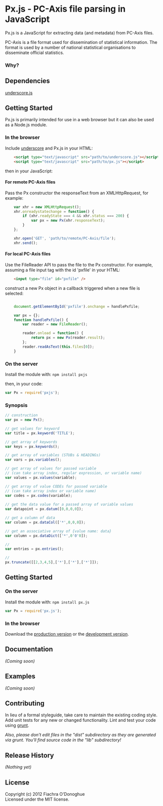 Px.js - PC-Axis file parsing in JavaScript
===

Px.js is a JavaScript for extracting data (and metadata) from PC-Axis files.

PC-Axis is a file format used for dissemination of statistical information. The format is used by a number of national statistical organisations to disseminate official statistics.

### Why?



## Dependencies

[underscore.js](http://underscorejs.org)

## Getting Started

Px.js is primarily intended for use in a web browser but it can also be used as a Node.js module.


### In the browser

Include [underscore](http://underscorejs.org) and Px.js in your HTML:

```html
	<script type="text/javascript" src="path/to/underscore.js"></script>
	<script type="text/javascript" src="path/to/px.js"></script>
```

then in your JavaScript:

#### For remote PC-Axis files

Pass the Px constructor the responseText from an XMLHttpRequest, for example: 


```javascript
	var xhr = new XMLHttpRequest();
	xhr.onreadystatechange = function() {
		if (xhr.readyState === 4 && xhr.status === 200) {
			var px = new Px(xhr.responseText);
		}
	};

	xhr.open('GET', 'path/to/remote/PC-Axis/file');
	xhr.send();
```

#### For local PC-Axis files

Use the FileReader API to pass the file to the Px constructor. For example, assuming a file input tag with the id 'pxfile' in your HTML:

```html
	<input type="file" id="pxfile" />
```

construct a new Px object in a callback triggered when a new file is selected:

```javascript

	document.getElementById('pxfile').onchange = handlePxfile;

	var px = {};
    function handlePxfile() {
    	var reader = new FileReader();

    	reader.onload = function() {
			return px = new Px(reader.result);
		};
		reader.readAsText(this.files[0]);
    }
```

### On the server
Install the module with: `npm install pxjs`

then, in your code:

```javascript
var Px = require('pxjs');
```


### Synopsis

```javascript
// construction
var px = new Px();

// get values for keyword
var title = px.keyword('TITLE');

// get array of keywords
var keys = px.keywords();

// get array of variables (STUBs & HEADINGs)
var vars = px.variables();

// get array of values for passed variable
// (can take array index, regular expression, or variable name)
var values = px.values(variable);

// get array of value CODEs for passed variable
// (can take array index or variable name)
var codes = px.codes(variable);
    
// get the data value for a passed array of variable values
var datapoint = px.datum([0,0,0,0]);

// get a column of data
var column = px.dataCol(['*',0,0,0]);

// get an associative array of {value name: data}
var column = px.dataDict(['*',0'0'0]);

// 
var entries = px.entries();

//
px.truncate([[2,3,4,5],['*'],['*'],['*']]);
```

## Getting Started
### On the server
Install the module with: `npm install px.js`

```javascript
var Px = require('px.js');
```

### In the browser
Download the [production version][min] or the [development version][max].

[min]: https://raw.github.com/fod/px.js/master/dist/px.min.js
[max]: https://raw.github.com/fod/px.js/master/dist/px.js


## Documentation
_(Coming soon)_

## Examples
_(Coming soon)_

## Contributing
In lieu of a formal styleguide, take care to maintain the existing coding style. Add unit tests for any new or changed functionality. Lint and test your code using [grunt](https://github.com/cowboy/grunt).

_Also, please don't edit files in the "dist" subdirectory as they are generated via grunt. You'll find source code in the "lib" subdirectory!_

## Release History
_(Nothing yet)_

## License
Copyright (c) 2012 Fiachra O'Donoghue  
Licensed under the MIT license.

